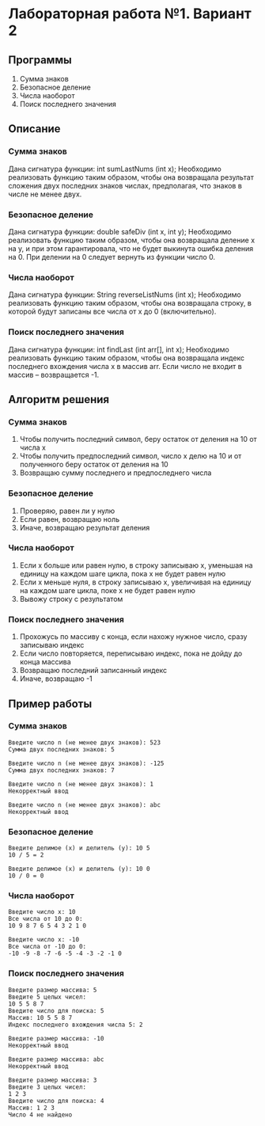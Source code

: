# Лабораторная работа №1. Вариант 2
## Программы
1. Сумма знаков
2. Безопасное деление
3. Числа наоборот
4. Поиск последнего значения
## Описание
### Сумма знаков
Дана сигнатура функции: int sumLastNums (int x); Необходимо реализовать функцию таким образом, чтобы она возвращала результат сложения двух последних знаков числах, предполагая, что знаков в числе не менее двух.
### Безопасное деление
Дана сигнатура функции: double safeDiv (int x, int y); Необходимо реализовать функцию таким образом, чтобы она возвращала деление x на y, и при этом гарантировала, что не будет выкинута ошибка деления на 0. При делении на 0 следует вернуть из функции число 0.
### Числа наоборот
Дана сигнатура функции: String reverseListNums (int x); Необходимо реализовать функцию таким образом, чтобы она возвращала строку, в которой будут записаны все числа от x до 0 (включительно). 
### Поиск последнего значения
Дана сигнатура функции: int findLast (int arr[], int x); Необходимо реализовать функцию таким образом, чтобы она возвращала индекс последнего вхождения числа x в массив arr. Если число не входит в массив – возвращается -1. 
## Алгоритм решения
### Сумма знаков
1. Чтобы получить последний символ, беру остаток от деления на 10 от числа x
2. Чтобы получить предпоследний символ, число x делю на 10 и от полученного беру остаток от деления на 10
3. Возвращаю сумму последнего и предпоследнего числа
### Безопасное деление
1. Проверяю, равен ли y нулю
2. Если равен, возвращаю ноль
3. Иначе, возвращаю результат деления
### Числа наоборот
1. Если x больше или равен нулю, в строку записываю x, уменьшая на единицу на каждом шаге цикла, пока x не будет равен нулю
2. Если x меньше нуля, в строку записываю x, увеличивая на единицу на каждом шаге цикла, поке x не будет равен нулю
3. Вывожу строку с результатом
### Поиск последнего значения
1. Прохожусь по массиву с конца, если нахожу нужное число, сразу записываю индекс
2. Если число повторяется, переписываю индекс, пока не дойду до конца массива
3. Возвращаю последний записанный индекс
4. Иначе, возвращаю -1
## Пример работы
### Сумма знаков
```
Введите число n (не менее двух знаков): 523
Сумма двух последних знаков: 5
```
```
Введите число n (не менее двух знаков): -125
Сумма двух последних знаков: 7
```
```
Введите число n (не менее двух знаков): 1
Некорректный ввод
```
```
Введите число n (не менее двух знаков): abc
Некорректный ввод
```
### Безопасное деление
```
Введите делимое (x) и делитель (y): 10 5
10 / 5 = 2
```
```
Введите делимое (x) и делитель (y): 10 0
10 / 0 = 0
```
### Числа наоборот
```
Введите число x: 10
Все числа от 10 до 0: 
10 9 8 7 6 5 4 3 2 1 0
```
```
Введите число x: -10
Все числа от -10 до 0: 
-10 -9 -8 -7 -6 -5 -4 -3 -2 -1 0
```
### Поиск последнего значения
```
Введите размер массива: 5 
Введите 5 целых чисел:
10 5 5 8 7
Введите число для поиска: 5
Массив: 10 5 5 8 7 
Индекс последнего вхождения числа 5: 2
```
```
Введите размер массива: -10
Некорректный ввод
```
```
Введите размер массива: abc
Некорректный ввод
```
```
Введите размер массива: 3
Введите 3 целых чисел:
1 2 3
Введите число для поиска: 4
Массив: 1 2 3 
Число 4 не найдено
```
